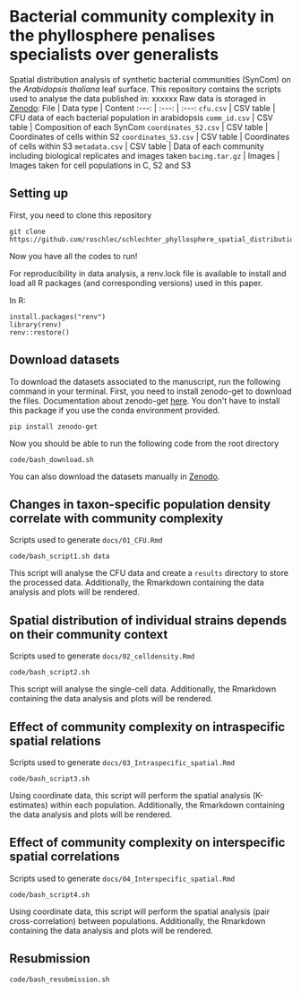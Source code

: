 # Bacterial community complexity in the phyllosphere penalises specialists over generalists
Spatial distribution analysis of synthetic bacterial communities (SynCom) on the _Arabidopsis thaliana_ leaf surface.
This repository contains the scripts used to analyse the data published in: xxxxxx 
Raw data is storaged in [Zenodo](https://zenodo.org/doi/10.5281/zenodo.100361160):
File | Data type | Content
:---: | :---: | :---:
`cfu.csv` | CSV table | CFU data of each bacterial population in arabidopsis
`comm_id.csv` | CSV table | Composition of each SynCom
`coordinates_S2.csv` | CSV table | Coordinates of cells within S2
`coordinates_S3.csv` | CSV table | Coordinates of cells within S3
`metadata.csv` | CSV table | Data of each community including biological replicates and images taken
`bacimg.tar.gz` | Images | Images taken for cell populations in C, S2 and S3
## Setting up 
First, you need to clone this repository
```
git clone https://github.com/roschlec/schlechter_phyllosphere_spatial_distribution.git
```
Now you have all the codes to run!

For reproducibility in data analysis, a renv.lock file is available to install and load all R packages (and corresponding versions) used in this paper.

In R:
```
install.packages("renv")
library(renv)
renv::restore()
```
## Download datasets
To download the datasets associated to the manuscript, run the following command in your terminal.
First, you need to install zenodo-get to download the files. Documentation about zenodo-get [here](https://gitlab.com/dvolgyes/zenodo_get).
You don't have to install this package if you use the conda environment provided.
```
pip install zenodo-get
```
Now you should be able to run the following code from the root directory
```
code/bash_download.sh
```
You can also download the datasets manually in [Zenodo](https://zenodo.org/doi/10.5281/zenodo.100361160).
## Changes in taxon-specific population density correlate with community complexity
Scripts used to generate `docs/01_CFU.Rmd`
```
code/bash_script1.sh data
```
This script will analyse the CFU data and create a `results` directory to store the processed data.
Additionally, the Rmarkdown containing the data analysis and plots will be rendered.
## Spatial distribution of individual strains depends on their community context
Scripts used to generate `docs/02_celldensity.Rmd`
```
code/bash_script2.sh
```
This script will analyse the single-cell data. Additionally, the Rmarkdown containing the data analysis and plots will be rendered.
## Effect of community complexity on intraspecific spatial relations
Scripts used to generate `docs/03_Intraspecific_spatial.Rmd`
```
code/bash_script3.sh
```
Using coordinate data, this script will perform the spatial analysis (K-estimates) within each population. Additionally, the Rmarkdown containing the data analysis and plots will be rendered.
## Effect of community complexity on interspecific spatial correlations
Scripts used to generate `docs/04_Interspecific_spatial.Rmd`
```
code/bash_script4.sh
```
Using coordinate data, this script will perform the spatial analysis (pair cross-correlation) between populations. Additionally, the Rmarkdown containing the data analysis and plots will be rendered.
## Resubmission
```
code/bash_resubmission.sh
```
